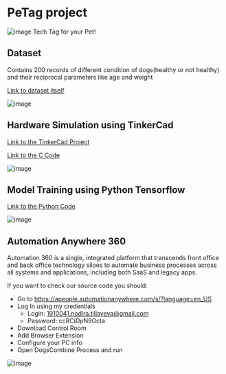# PeTag project
![image](https://user-images.githubusercontent.com/74857220/170863376-3604af4c-01d6-40fb-ae61-a0ee41d5be42.png)
Tech Tag for your Pet!

## Dataset
Contains 200 records of different condition of dogs(healthy or not healthy) and their reciprocal parameters like age and weight

[Link to dataset itself](https://docs.google.com/spreadsheets/d/1WukUtMfHz5IoZp4xoUoFAf-EMelA0AONVB2djnSY9iQ/edit?usp=sharing)

![image](https://user-images.githubusercontent.com/74857220/170863680-ff9708bb-2881-430a-a1a1-677598518fac.png)

## Hardware Simulation using TinkerCad

[Link to the TinkerCad Project](https://www.tinkercad.com/things/4UhMuA5VcEL-copy-of-using-the-function-generator-to-simulate-human-heartbeat/editel?sharecode=-mfKOmbvmqCEw1hefiqtMdS2wWP1M4rT7l-WqOn1fc0)

[Link to the C Code](https://github.com/NodiraTillayeva/DNK-PeTag/blob/main/arduinoCode.c)

![image](https://user-images.githubusercontent.com/74857220/170864340-1f738b7c-32bd-4b02-83d9-686a31652119.png)

## Model Training using Python Tensorflow
[Link to the Python Code](https://github.com/NodiraTillayeva/DNK-PeTag/blob/main/PythonCode.c)

![image](https://user-images.githubusercontent.com/74857220/170864447-416c49ad-097d-45e4-8a45-0158276105e1.png)

## Automation Anywhere 360
Automation 360 is a single, integrated platform that transcends front office and back office technology siloes to automate business processes across all systems and applications, including both SaaS and legacy apps.

If you want to check our source code you should:
* Go to https://apeople.automationanywhere.com/s/?language=en_US
* Log In using my credentials 
  * Login: 1910041.nodira.tillayeva@gmail.com 
  * Password: ccRCi$Dp$N9Gcta
* Download Control Room 
* Add Browser Extension
* Configure your PC info
* Open DogsCombine Process and run


![image](https://user-images.githubusercontent.com/74857220/170864528-46e478bb-3a04-49c6-b0c0-27ad9ec2ce0e.png)

